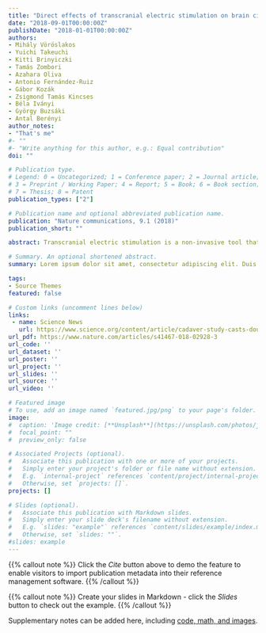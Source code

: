 ```yaml
---
title: "Direct effects of transcranial electric stimulation on brain circuits in rats and humans"
date: "2018-09-01T00:00:00Z"
publishDate: "2018-01-01T00:00:00Z"
authors:
- Mihály Vöröslakos
- Yuichi Takeuchi
- Kitti Brinyiczki
- Tamás Zombori
- Azahara Oliva
- Antonio Fernández-Ruiz
- Gábor Kozák
- Zsigmond Tamás Kincses
- Béla Iványi
- György Buzsáki
- Antal Berényi
author_notes:
- "That's me"
#- ""
#- "Write anything for this author, e.g.: Equal contribution"
doi: ""

# Publication type.
# Legend: 0 = Uncategorized; 1 = Conference paper; 2 = Journal article;
# 3 = Preprint / Working Paper; 4 = Report; 5 = Book; 6 = Book section;
# 7 = Thesis; 8 = Patent
publication_types: ["2"]

# Publication name and optional abbreviated publication name.
publication: "Nature communications, 9.1 (2018)"
publication_short: ""

abstract: Transcranial electric stimulation is a non-invasive tool that can influence brain activity; however, the parameters necessary to affect local circuits in vivo remain to be explored. Here, we report that in rodents and human cadaver brains, ~75% of scalp-applied currents are attenuated by soft tissue and skull. Using intracellular and extracellular recordings in rats, we find that at least 1 mV/mm voltage gradient is necessary to affect neuronal spiking and subthreshold currents. We designed an ‘intersectional short pulse’ stimulation method to inject sufficiently high current intensities into the brain, while keeping the charge density and sensation on the scalp surface relatively low. We verify the regional specificity of this novel method in rodents; in humans, we demonstrate how it affects the amplitude of simultaneously recorded EEG alpha waves. Our combined results establish that neuronal circuits are instantaneously affected by intensity currents that are higher than those used in conventional protocols.

# Summary. An optional shortened abstract.
summary: Lorem ipsum dolor sit amet, consectetur adipiscing elit. Duis posuere tellus ac convallis placerat. Proin tincidunt magna sed ex sollicitudin condimentum.

tags:
- Source Themes
featured: false

# Custom links (uncomment lines below)
links:
 - name: Science News
   url: https://www.science.org/content/article/cadaver-study-casts-doubts-how-zapping-brain-may-boost-mood-relieve-pain
url_pdf: https://www.nature.com/articles/s41467-018-02928-3
url_code: ''
url_dataset: ''
url_poster: ''
url_project: ''
url_slides: ''
url_source: ''
url_video: ''

# Featured image
# To use, add an image named `featured.jpg/png` to your page's folder. 
image:
#  caption: 'Image credit: [**Unsplash**](https://unsplash.com/photos/jdD8gXaTZsc)'
#  focal_point: ""
#  preview_only: false

# Associated Projects (optional).
#   Associate this publication with one or more of your projects.
#   Simply enter your project's folder or file name without extension.
#   E.g. `internal-project` references `content/project/internal-project/index.md`.
#   Otherwise, set `projects: []`.
projects: []

# Slides (optional).
#   Associate this publication with Markdown slides.
#   Simply enter your slide deck's filename without extension.
#   E.g. `slides: "example"` references `content/slides/example/index.md`.
#   Otherwise, set `slides: ""`.
#slides: example
---
```


{{% callout note %}}
Click the *Cite* button above to demo the feature to enable visitors to import publication metadata into their reference management software.
{{% /callout %}}

{{% callout note %}}
Create your slides in Markdown - click the *Slides* button to check out the example.
{{% /callout %}}

Supplementary notes can be added here, including [code, math, and images](https://wowchemy.com/docs/writing-markdown-latex/).
